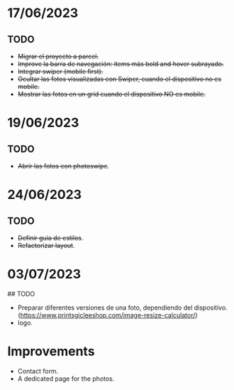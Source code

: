 # 17/06/2023

## TODO

* ~~Migrar el proyecto a parcel.~~
* ~~Improve la barra de navegación: items más bold and hover subrayado.~~
* ~~Integrar swiper (mobile first).~~
* ~~Ocultar las fotos visualizadas con Swiper, cuando el dispositivo no es mobile.~~
* ~~Mostrar las fotos en un grid cuando el dispositivo NO es mobile.~~


# 19/06/2023

## TODO

* ~~Abrir las fotos con photoswipe~~.

# 24/06/2023

## TODO

* ~~Definir guía de estilos~~.
* ~~Refactorizar layout~~.

# 03/07/2023

## TODO

* Preparar diferentes versiones de una foto, dependiendo del dispositivo. (https://www.printsgicleeshop.com/image-resize-calculator/)
* logo.

# Improvements

* Contact form.
* A dedicated page for the photos.

